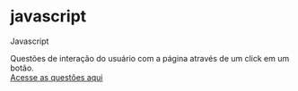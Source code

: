 # javascript
Javascript

Questões de interação do usuário com a página através de um click em um botão.<br/>
[Acesse as questões aqui](https://github.com/GadelhaCod/javascript/blob/main/Ex001/q1.html)
